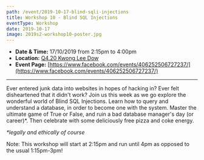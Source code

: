 ```yaml
---
path: /event/2019-10-17-blind-sqli-injections
title: Workshop 10 - Blind SQL Injections
eventType: Workshop
date: 2019-10-17
image: 2019s2-workshop10-poster.jpg
---
```


- **Date & Time:** 17/10/2019 from 2:15pm to 4:00pm
- **Location:** [Q4.20 Kwong Lee Dow](https://maps.unimelb.edu.au/parkville/building/263)
- **Event Page:** [https://www.facebook.com/events/406252506727237/](https://www.facebook.com/events/406252506727237/)

---

Ever entered junk data into websites in hopes of hacking in? Ever felt disheartened that it didn't work?
Join us this week as we go explore the wonderful world of Blind SQL Injections. Learn how to query and understand a database, in order to become one with the system. Master the ultimate game of True or False, and ruin a bad database manager's day (or career)*. Then celebrate with some deliciously free pizza and coke energy.

_*legally and ethically of course_

Note: This workshop will start at 2:15pm and run until 4pm as opposed to the usual 1:15pm-3pm!
